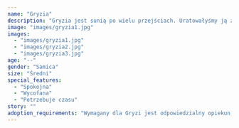```yaml
---
name: "Gryzia"
description: "Gryzia jest sunią po wielu przejściach. Uratowałyśmy ją ze schroniska-mordowni. Prawdopodobnie dziś by jej już nie było. Niestety drastyczne warunki, w których przyszło jej żyć do tego momentu odcisnęły na niej ogromne piętno. Jest niesamowicie lękliwa, przez co potrzebuje opiekuna, który ofiaruje jej przestrzeń, czas i cierpliwość, na którą zasługuje. Naszym marzeniem jest zobaczyć jak do jej małego świata znów wraca iskra zycia przy odpowiedniej osobie."
image: "images/gryzia1.jpg"
images:
  - "images/gryzia1.jpg"
  - "images/gryzia2.jpg"
  - "images/gryzia3.jpg"
age: "--"
gender: "Samica"
size: "Średni"
special_features:
  - "Spokojna"
  - "Wycofana"
  - "Potrzebuje czasu"
story: ""
adoption_requirements: "Wymagany dla Gryzi jest odpowiedzialny opiekun, który nie zniechęci się po kilku dniach do psiaka potrzebującego czasu, by zaufać na nowo."
---
```

